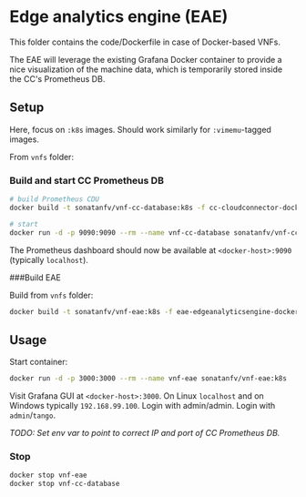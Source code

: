 # Edge analytics engine (EAE)

This folder contains the code/Dockerfile in case of Docker-based VNFs.

The EAE will leverage the existing Grafana Docker container to provide a nice visualization of the machine data, which is temporarily stored inside the CC's Prometheus DB.

## Setup

Here, focus on `:k8s` images. Should work similarly for `:vimemu`-tagged images. 

From `vnfs` folder:

### Build and start CC Prometheus DB

```bash
# build Prometheus CDU
docker build -t sonatanfv/vnf-cc-database:k8s -f cc-cloudconnector-docker/containers/cdu_database/Dockerfile cc-cloudconnector-docker/containers/cdu_database/

# start
docker run -d -p 9090:9090 --rm --name vnf-cc-database sonatanfv/vnf-cc-database:k8s
```

The Prometheus dashboard should now be available at `<docker-host>:9090` (typically `localhost`).

###Build EAE

Build from `vnfs` folder:

```bash
docker build -t sonatanfv/vnf-eae:k8s -f eae-edgeanalyticsengine-docker/containers/Dockerfile eae-edgeanalyticsengine-docker/containers/
```

## Usage

Start container:

```bash
docker run -d -p 3000:3000 --rm --name vnf-eae sonatanfv/vnf-eae:k8s
```

Visit Grafana GUI at `<docker-host>:3000`. On Linux `localhost` and on Windows typically `192.168.99.100`. Login with admin/admin. Login with `admin`/`tango`.

*TODO: Set env var to point to correct IP and port of CC Prometheus DB.*

### Stop

```bash
docker stop vnf-eae
docker stop vnf-cc-database
```

